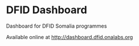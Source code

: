 # DFID Dashboard

Dashboard for DFID Somalia programmes

Available online at http://dashboard.dfid.onalabs.org
